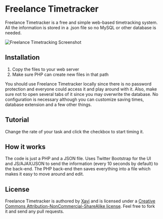 # Freelance Timetracker

Freelance Timetracker is a free and simple web-based timetracking system. All the information is stored in a .json file so no MySQL or other database is needed.

![Freelance Timetracking Screenshot](http://xaviesteve.com/wp-content/uploads/2013/02/freelance-timetracker-free.png)

## Installation

1. Copy the files to your web server
2. Make sure PHP can create new files in that path

You should use Freelance Timetracker locally since there is no password protection and everyone could access it and play around with it. Also, make sure not to open several tabs of it since you may overwrite the database. No configuration is necessary although you can customize saving times, database extension and a few other things.

## Tutorial

Change the rate of your task and click the checkbox to start timing it.

## How it works

The code is just a PHP and a JSON file. Uses Twitter Bootstrap for the UI and JS/AJAX/JSON to send the information (every 10 seconds by default) to the back-end. The PHP back-end then saves everything into a file which makes it easy to move around and edit.


## License

Freelance Timetracker is authored by [Xavi](http://xaviesteve.com/) and is licensed under a [Creative Commons Attribution-NonCommercial-ShareAlike license](http://creativecommons.org/licenses/by-nc-sa/3.0/). Feel free to fork it and send any pull requests.